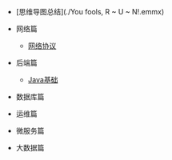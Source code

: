 - [思维导图总结](./You fools, R ~ U ~ N!.emmx)

- 网络篇
  - [网络协议](Network/network-protocol.md)
- 后端篇
  - [Java基础](Java/java.md)
- 数据库篇
- 运维篇
- 微服务篇
- 大数据篇





